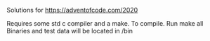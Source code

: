 Solutions for https://adventofcode.com/2020

Requires some std c compiler and a make. To compile. Run make all Binaries and test data will be located in /bin
